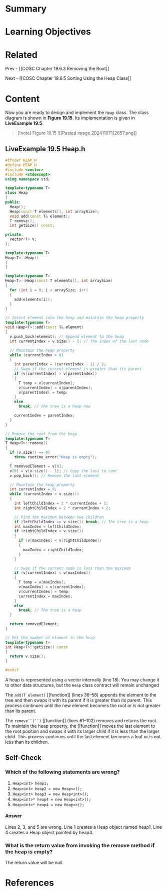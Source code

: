 # Summary

# Learning Objectives

# Related
Prev - [[COSC Chapter 19.6.3 Removing the Root]]

Next - [[COSC Chapter 19.6.5 Sorting Using the Heap Class]]
# Content
Now you are ready to design and implement the `Heap` class. The class diagram is shown in **Figure 19.15**. Its implementation is given in **LiveExample 19.5**.

>[!note] Figure 19.15
>![[Pasted image 20241107112657.png]]

## **LiveExample 19.5 Heap.h**
```cpp
#ifndef HEAP_H
#define HEAP_H
#include <vector>
#include <stdexcept>
using namespace std;

template<typename T>
class Heap
{
public:
  Heap();
  Heap(const T elements[], int arraySize);
  void add(const T& element);
  T remove();
  int getSize() const;

private:
  vector<T> v;
};

template<typename T>
Heap<T>::Heap()
{
}

template<typename T>
Heap<T>::Heap(const T elements[], int arraySize)
{
  for (int i = 0; i < arraySize; i++)
  {
    add(elements[i]);
  }
}

// Insert element into the heap and maintain the heap property 
template<typename T>
void Heap<T>::add(const T& element)
{
  v.push_back(element); // Append element to the heap
  int currentIndex = v.size() - 1; // The index of the last node

  // Maintain the heap property
  while (currentIndex > 0)
  {
    int parentIndex = (currentIndex - 1) / 2;
    // Swap if the current element is greater than its parent
    if (v[currentIndex] > v[parentIndex])
    {
      T temp = v[currentIndex];
      v[currentIndex] = v[parentIndex];
      v[parentIndex] = temp;
    }
    else
      break; // the tree is a heap now

    currentIndex = parentIndex;
  }
}

// Remove the root from the heap 
template<typename T>
T Heap<T>::remove()
{
  if (v.size() == 0)
    throw runtime_error("Heap is empty");

  T removedElement = v[0];
  v[0] = v[v.size() - 1]; // Copy the last to root
  v.pop_back(); // Remove the last element

  // Maintain the heap property
  int currentIndex = 0;
  while (currentIndex < v.size())
  {
    int leftChildIndex = 2 * currentIndex + 1;
    int rightChildIndex = 2 * currentIndex + 2;

    // Find the maximum between two children
    if (leftChildIndex >= v.size()) break; // The tree is a heap
    int maxIndex = leftChildIndex;
    if (rightChildIndex < v.size())
    {
      if (v[maxIndex] < v[rightChildIndex])
      {
        maxIndex = rightChildIndex;
      }
    }

    // Swap if the current node is less than the maximum
    if (v[currentIndex] < v[maxIndex])
    {
      T temp = v[maxIndex];
      v[maxIndex] = v[currentIndex];
      v[currentIndex] = temp;
      currentIndex = maxIndex;
    }
    else
      break; // The tree is a heap
  }

  return removedElement;
}

// Get the number of element in the heap 
template<typename T>
int Heap<T>::getSize() const
{
  return v.size();
}

#endif
```

A heap is represented using a vector internally (line 18). You may change it to other data structures, but the `Heap` class contract will remain unchanged

The `add(T element)` [[function]] (lines 36–58) appends the element to the tree and then swaps it with its parent if it is greater than its parent. This process continues until the new element becomes the root or is not greater than its parent.

The `remove``(``)` [[function]] (lines 61–102) removes and returns the root. To maintain the heap property, the [[function]] moves the last element to the root position and swaps it with its larger child if it is less than the larger child. This process continues until the last element becomes a leaf or is not less than its children.

## Self-Check
### Which of the following statements are wrong?
1.  `Heap<int> heap1;`
2. `Heap<int> heap2 = new Heap<>();`
3. `Heap<int> heap3 = new Heap<int>();`
4. `Heap<int>* heap4 = new Heap<int>();`
5. `Heap<int>* heap4 = new Heap<>();`
#### Answer
Lines 2, 3, and 5 are wrong. Line 1 creates a Heap object named heap1. Line 4 creates a Heap object pointed by heap4.
### What is the return value from invoking the remove method if the heap is empty?

The return value will be null.
# References
